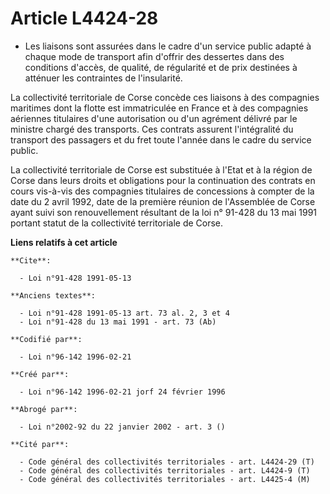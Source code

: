# Article L4424-28

- Les liaisons sont assurées dans le cadre d'un service public adapté à chaque mode de transport afin d'offrir des dessertes
dans des conditions d'accès, de qualité, de régularité et de prix destinées à atténuer les contraintes de l'insularité.

La collectivité territoriale de Corse concède ces liaisons à des compagnies maritimes dont la flotte est immatriculée en
France et à des compagnies aériennes titulaires d'une autorisation ou d'un agrément délivré par le ministre chargé des
transports. Ces contrats assurent l'intégralité du transport des passagers et du fret toute l'année dans le cadre du service
public.

La collectivité territoriale de Corse est substituée à l'Etat et à la région de Corse dans leurs droits et obligations pour
la continuation des contrats en cours vis-à-vis des compagnies titulaires de concessions à compter de la date du 2 avril
1992, date de la première réunion de l'Assemblée de Corse ayant suivi son renouvellement résultant de la loi n° 91-428 du 13
mai 1991 portant statut de la collectivité territoriale de Corse.

**Liens relatifs à cet article**

	**Cite**:

	  - Loi n°91-428 1991-05-13

	**Anciens textes**:

	  - Loi n°91-428 1991-05-13 art. 73 al. 2, 3 et 4
	  - Loi n°91-428 du 13 mai 1991 - art. 73 (Ab)

	**Codifié par**:

	  - Loi n°96-142 1996-02-21

	**Créé par**:

	  - Loi n°96-142 1996-02-21 jorf 24 février 1996

	**Abrogé par**:

	  - Loi n°2002-92 du 22 janvier 2002 - art. 3 ()

	**Cité par**:

	  - Code général des collectivités territoriales - art. L4424-29 (T)
	  - Code général des collectivités territoriales - art. L4424-9 (T)
	  - Code général des collectivités territoriales - art. L4425-4 (M)
